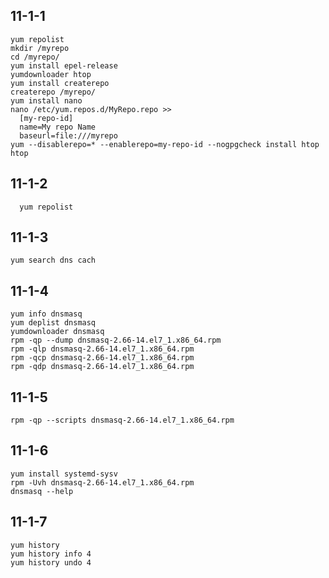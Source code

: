 
11-1-1
------

    yum repolist
    mkdir /myrepo
    cd /myrepo/
    yum install epel-release
    yumdownloader htop
    yum install createrepo
    createrepo /myrepo/
    yum install nano
    nano /etc/yum.repos.d/MyRepo.repo >>
      [my-repo-id]
      name=My repo Name
      baseurl=file:///myrepo
    yum --disablerepo=* --enablerepo=my-repo-id --nogpgcheck install htop
    htop

11-1-2
------

      yum repolist
    
11-1-3
------

    yum search dns cach

11-1-4    
-------

    yum info dnsmasq
    yum deplist dnsmasq
    yumdownloader dnsmasq
    rpm -qp --dump dnsmasq-2.66-14.el7_1.x86_64.rpm
    rpm -qlp dnsmasq-2.66-14.el7_1.x86_64.rpm
    rpm -qcp dnsmasq-2.66-14.el7_1.x86_64.rpm
    rpm -qdp dnsmasq-2.66-14.el7_1.x86_64.rpm
    
11-1-5
-------

    rpm -qp --scripts dnsmasq-2.66-14.el7_1.x86_64.rpm
    
11-1-6
-------

    yum install systemd-sysv
    rpm -Uvh dnsmasq-2.66-14.el7_1.x86_64.rpm
    dnsmasq --help    
    
11-1-7
-------

    yum history 
    yum history info 4 
    yum history undo 4 
    
    